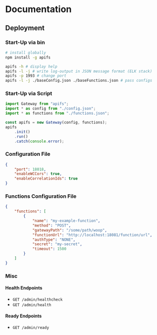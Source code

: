 # Documentation

## Deployment

### Start-Up via bin

```bash
# install globally
npm install -g apifs

apifs -h # display help
apifs -l -j # write log-output in JSON message format (ELK stack)
apifs -p 1993 # change port
apifs -l -j ./baseConfig.json ./baseFunctions.json # pass configs
```

### Start-Up via Script

```typescript
import Gateway from "apifs";
import * as config from "./config.json";
import * as functions from "./functions.json";

const apifs = new Gateway(config, functions);
apifs
    .init()
    .run()
    .catch(console.error);
```

### Configuration File

```json
{
    "port": 18018,
    "enableWCCors": true,
    "enableCorrelationIds": true
}
```

### Functions Configuration File

```json
{
    "functions": [
        {
            "name": "my-example-function",
            "method": "POST",
            "gatewayPath": "/some/path/woop",
            "functionUrl": "http://localhost:18081/function/url",
            "authType": "NONE",
            "secret": "my-secret",
            "timeout": 1500
        }
    ]
}
```

### Misc

#### Health Endpoints

* `GET /admin/healthcheck`
* `GET /admin/health`

#### Ready Endpoints

* `GET /admin/ready`